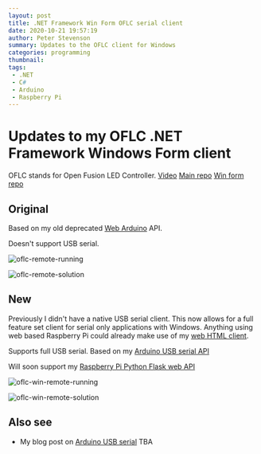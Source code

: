 ```yaml
---
layout: post
title: .NET Framework Win Form OFLC serial client
date: 2020-10-21 19:57:19
author: Peter Stevenson
summary: Updates to the OFLC client for Windows
categories: programming
thumbnail:
tags:
 - .NET
 - C#
 - Arduino
 - Raspberry Pi
---
```


# Updates to my OFLC .NET Framework Windows Form client

OFLC stands for Open Fusion LED Controller. [Video](https://www.youtube.com/watch?v=h-zARerEpG0) [Main repo](https://bitbucket.org/2E0PGS/open-fusion-led-controller-main) [Win form repo](https://bitbucket.org/2E0PGS/open-fusion-led-controller-win-remote)

## Original

Based on my old deprecated [Web Arduino](https://bitbucket.org/2E0PGS/open-fusion-led-controller-web-arduino) API.

Doesn't support USB serial.

![oflc-remote-running](/blog/assets/2020-10-21/oflc-remote-running.png)

![oflc-remote-solution](/blog/assets/2020-10-21/oflc-remote-solution.png)

## New

Previously I didn't have a native USB serial client. This now allows for a full feature set client for serial only applications with Windows. Anything using web based Raspberry Pi could already make use of my [web HTML client](https://bitbucket.org/2E0PGS/open-fusion-led-controller-raspberrypi/).

Supports full USB serial. Based on my [Arduino USB serial API](https://bitbucket.org/2E0PGS/open-fusion-led-controller-main/src/master/docs/arduino-usb-serial-api.md)

Will soon support my [Raspberry Pi Python Flask web API](https://bitbucket.org/2E0PGS/open-fusion-led-controller-main/src/master/docs/pi-python-flask-web-api.md)

![oflc-win-remote-running](/blog/assets/2020-10-21/oflc-win-remote-running.png)

![oflc-win-remote-solution](/blog/assets/2020-10-21/oflc-win-remote-solution.png)

## Also see

* My blog post on [Arduino USB serial]() TBA